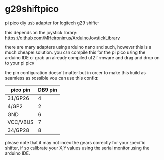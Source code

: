 # g29shiftpico
pi pico diy usb adapter for logitech g29 shifter

this depends on the joystick library:
https://github.com/MHeironimus/ArduinoJoystickLibrary

there are many adapters using arduino nano and such, however this is a much cheaper solution.
you can compile this for the pi pico using the arduino IDE or grab an already compiled uf2 firmware and drag and drop on to your pi pico

the pin configuration doesn't matter but in order to make this build as seamless as possible you can use this config:


| pico pin  | DB9 pin | 
| --------- | ------- |
|  31/GP26  | 4       |
|  4/GP2    | 2       |
|  GND      | 6       |
|  VCC/VBUS | 7       |
| 34/GP28   | 8       |

please note that it may not index the gears correctly for your specific shifter, if so calibrate your X,Y values using the serial monitor using the arduino IDE.
